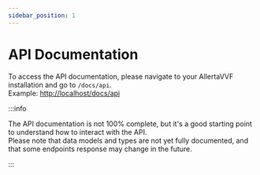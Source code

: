 ```yaml
---
sidebar_position: 1
---
```


# API Documentation

To access the API documentation, please navigate to your AllertaVVF installation and go to `/docs/api`.  
Example: [http://localhost/docs/api](http://localhost/docs/api)

:::info

The API documentation is not 100% complete, but it's a good starting point to understand how to interact with the API.  
Please note that data models and types are not yet fully documented, and that some endpoints response may change in the future.

:::

